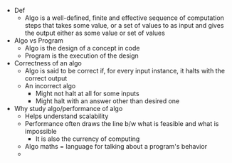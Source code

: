  - Def
	- Algo is a well-defined, finite and effective sequence of computation steps that takes some value, or a set of values to as input and gives the output either as some value or set of values
- Algo vs Program
	- Algo is the design of a concept in code
	- Program is the execution of the design
- Correctness of an algo
	- Algo is said to be correct if, for every input instance, it halts with the correct output
	- An incorrect algo
		- Might not halt at all for some inputs
		- Might halt with an answer other than desired one
- Why study algo/performance of algo
	- Helps understand scalability
	- Performance often draws the line b/w what is feasible and what is impossible
		- It is also the currency of computing
	- Algo maths = language for talking about a program's behavior
	- 